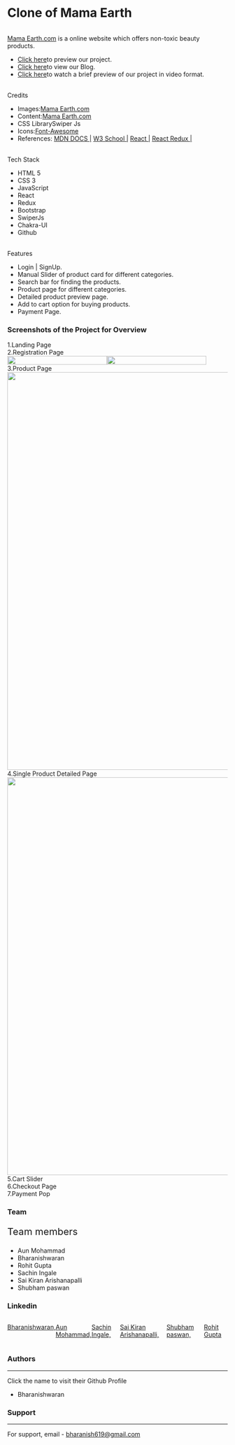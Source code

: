 <h1>Clone of Mama Earth</h1>
    <img src="https://cdn-images-1.medium.com/max/1040/1*StPsEPuvTr08P69H4XpX-w.png" alt="">
    <p><a href="https://mamaearth.in/">Mama Earth.com</a> is a online website which offers non-toxic beauty products.</p>
    <ul>
        <li><a href="https://clone-mamaearth.netlify.app/">Click here</a><span>to preview our project.</span></li>
        <li><a href="https://medium.com/@rg15697/a-new-experience-with-cloning-of-mamaearth-website-fbffb55767aa">Click here</a><span>to view our Blog.</span></li>
        <li><a href="">Click here</a><span>to watch a brief preview of our project in video format.</span></li>
    </ul>
<!--     <img src="https://cdn.shopify.com/s/files/1/0057/8938/4802/files/Boat-Logo_200x_200x_f9c79bf9-9c9a-477d-ab6a-7c889a1f2f70_170x.png?v=1646731229" alt=""> -->
    <br>
    <label for="">Credits</label>
    <ul>
        <li><span>Images:</span><a href="https://mamaearth.in/">Mama Earth.com</a></li>
        <li><span>Content:</span><a href="https://mamaearth.in/">Mama Earth.com</a></li>
        <li><span>CSS Library</span><a href=""></a>Swiper Js</li>
        <li><span>Icons:</span><a href="">Font-Awesome</a></li>
        <li style="display:flex,"><span>References:</span>
           <a href="">MDN DOCS |</a>
           <a href="">W3 School |</a>
           <a href="">React |</a>
           <a href="">React Redux |</a>
        </li>
    </ul>
    <br>
    <label for="">Tech Stack</label>
    <ul>
        <li>HTML 5</li>
        <li>CSS 3</li>
        <li>JavaScript</li>
        <li>React</li>
        <li>Redux</>
        <li>Bootstrap</>
        <li>SwiperJs</>
        <li>Chakra-UI</>
        <li>Github</li>
    </ul>
    <br>
    <label for="">Features</label>
     <ul>
         <li>Login | SignUp.</li>
         <li>Manual Slider of product card for different categories.</li>
         <li>Search bar for finding the products.</li>
         <li>Product page for different categories.</li>
         <li>Detailed product preview page.</li>
         <li>Add to cart option for buying products.</li>
         <li>Payment Page.</li>
     </ul>
     <h3>Screenshots of the Project for Overview</h3>
      <label for="">1.Landing Page</label><br>
      <img src="https://miro.medium.com/max/1400/1*Se-ve1tgHsIgzcGLTZDA6A.png" alt=""><br>
      <label for="">2.Registration Page</label><br>
     <div style="display: flex; width: 455px;">
        <img width="100%" src="https://miro.medium.com/max/806/1*M3GpWocniCwofufir6H7sQ.jpeg" alt="">
        <img width="100%" src="https://miro.medium.com/max/812/1*pS7KUMrcNd3uTxWnDkoo2Q.jpeg" alt="">
     </div>
      <label for="">3.Product Page</label><br>
      <img width="910px" src="https://miro.medium.com/max/1400/1*X3OFqt6EzfafCsyyQ0X9Ig.png" alt=""><br>
      <label for="">4.Single Product Detailed Page</label><br>
      <img width="910px" src="https://miro.medium.com/max/1400/1*_zjgw-ZYS1E4ueykOKIp-A.png" alt=""><br>
      <label for="">5.Cart Slider</label><br>
      <img src="https://miro.medium.com/max/1400/1*3hYuhVUuLY3EAKSRPOuKmw.jpeg" alt=""><br>
      <label for="">6.Checkout Page</label><br>
      <img src="https://miro.medium.com/max/1400/1*nXYKH_SBtjfqLrlMd1XZLw.png" alt=""><br>
      <label for="">7.Payment Pop</label><br>
      <img src="https://miro.medium.com/max/1400/1*hrMlRn9cSEjtFplD_G2xLw.jpeg" alt="">
      <h3>Team</h3>
      <p style="font-size: 22px;">Team members</p>
      <ul>
          <li>Aun Mohammad</li>
          <li>Bharanishwaran</li>
          <li>Rohit Gupta</li>
          <li>Sachin Ingale</li>
          <li>Sai Kiran Arishanapalli</li>
          <li>Shubham paswan</li>
      </ul>
      <h3>Linkedin</h3>
      <img src="https://camo.githubusercontent.com/10fcc3fc61bbf146537c4f6f5a59a340bd9d030a583f74cce7123bb1faba08b0/68747470733a2f2f696d672e736869656c64732e696f2f62616467652f6c696e6b6564696e2d3041363643323f7374796c653d666f722d7468652d6261646765266c6f676f3d6c696e6b6564696e266c6f676f436f6c6f723d7768697465" alt="">
      <div style="display: flex;">
          <a href="https://www.linkedin.com/in/bharanishwaran-m/"><p>Bharanishwaran,</p></a>
          <a href="https://www.linkedin.com/in/aunm/"><p>Aun Mohammad,</p></a>
          <a href="https://www.linkedin.com/in/sachin98/"><p>Sachin Ingale,</p></a>
          <a href="https://www.linkedin.com/in/sai-kiran-arishanapalli-1b7062190/"><p>Sai Kiran Arishanapalli,</p></a>
          <a href="https://www.linkedin.com/in/shubham-paswan-1aa2ba237/"><p>Shubham paswan,</p></a>
          <a href="https://www.linkedin.com/in/rg15697/"><p>Rohit Gupta</p></a>
      </div>
      <h3>Authors</h3>
      <hr>
      <p>Click the name to visit their Github Profile</p>
      <ul>
          <li><a href="https://github.com/Bharani619"></a><p>Bharanishwaran</p></li>
      </ul>
      <h3>Support</h3>
      <hr>
      For support, email - <a href="">bharanish619@gmail.com</a> 
     
